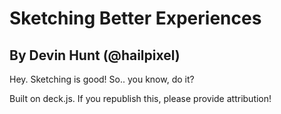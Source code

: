 # Sketching Better Experiences
## By Devin Hunt (@hailpixel)

Hey. Sketching is good! So.. you know, do it?

Built on deck.js. If you republish this, please provide attribution! 